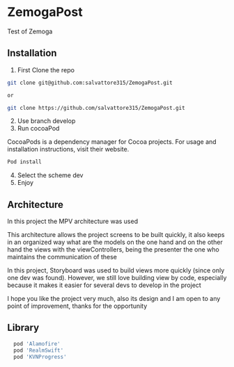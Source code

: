 # ZemogaPost
Test of Zemoga

## Installation

1) First Clone the repo

```bash
git clone git@github.com:salvattore315/ZemogaPost.git

or

git clone https://github.com/salvattore315/ZemogaPost.git
```
2) Use branch develop
3) Run cocoaPod

CocoaPods is a dependency manager for Cocoa projects. For usage and installation instructions, visit their website.

```bash
Pod install
```

4) Select the scheme dev
5) Enjoy

## Architecture

In this project the MPV architecture was used

This architecture allows the project screens to be built quickly, it also keeps in an organized way what are the models on the one hand and on the other hand the views with the viewControllers, being the presenter the one who maintains the communication of these


In this project, Storyboard was used to build views more quickly (since only one dev was found). However, we still love building view by code, especially because it makes it easier for several devs to develop in the project


I hope you like the project very much, also its design and I am open to any point of improvement, thanks for the opportunity

## Library

```bash
  pod 'Alamofire'
  pod 'RealmSwift'
  pod 'KVNProgress'
```